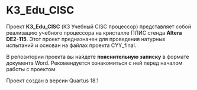 # K3_Edu_CISC
Проект **K3_Edu_CISC** (К3 Учебный CISC процессор) представляет собой реализацию учебного процессора на кристалле ПЛИС стенда **Altera DE2-115**. Этот проект предназначен для проведения натурных испытаний и основан на файлах проекта CYY_final.

В репозитории проекта вы найдете **пояснительную записку** в формате документа Word. Рекомендуется ознакомиться с ней перед началом работы с проектом.

Проект создан в версии Quartus 18.1
